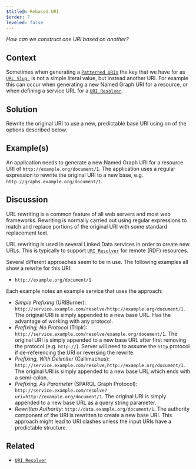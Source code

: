 ```yaml
---
$title@: Rebased URI
$order: 7
leveled: false
---
```


*How can we construct one URI based on another?*

## Context

Sometimes when generating a [`Patterned URIs`](../chapter-2/patterned-uris) 
the key that we have for as [`URL Slug `](../chapter-2/url-slug) is not a simple literal value, but instead another URI. For example this can occur when generating a new Named Graph URI for a resource, or when defining a service URL for a
 [`URI Resolver`](../chapter-6/uri-resolver).

## Solution

Rewrite the original URI to use a new, predictable base URI using on of the options described below.

## Example(s)

An application needs to generate a new Named Graph URI for a resource URI of ``http://example.org/document/1``. The application uses a regular expression to rewrite the original URI to a new base, e.g. ``http://graphs.example.org/document/1``.

## Discussion

URL rewriting is a common feature of all web servers and most web frameworks. Rewriting is normally carried out using regular expressions to match and replace portions of the original URI with some standard replacement text.

URL rewriting is used in several Linked Data services in order to create new URLs. This is typically to support [`URI Resolver`](../chapter-6/uri-resolver)  for remote (RDF) resources.

Several different approaches seem to be in use. The following examples all show a rewrite for this URI:

- ``http://example.org/document/1``

Each example notes an example service that uses the approach:

- *Simple Prefixing* (URIBurner): ``http://service.example.com/resolve/http://example.org/document/1``. The original URI is simply appended to a new base URL. Has the advantage of working with any protocol.
- *Prefixing, No Protocol* (Triplr): ``http://service.example.com/resolve/example.org/document/1``. The original URI is simply appended to a new base URL after first removing the protocol (e.g. ``http://``). Server will  need to assume the ``http`` protocol if de-referencing the URI or reversing the rewrite.
- *Prefixing, With Delimiter* (Callimachus): ``http://service.example.com/resolve;http://example.org/document/1``. The original URI is simply appended to a new base URL which ends with a semi-colon.
- *Prefixing, As Parameter* (SPARQL Graph Protocol): ``http://service.example.com/resolve?uri=http://example.org/document/1``. The original URI is simply appended to a new base URL as a query string parameter.
- *Rewritten Authority*: ``http://data.example.org/document/1``. The authority component of the URI is rewritten to create a new base URI. This approach might lead to URI clashes unless the input URIs have a predictable structure.

## Related

- [`URI Resolver`](../chapter-6/uri-resolver)
